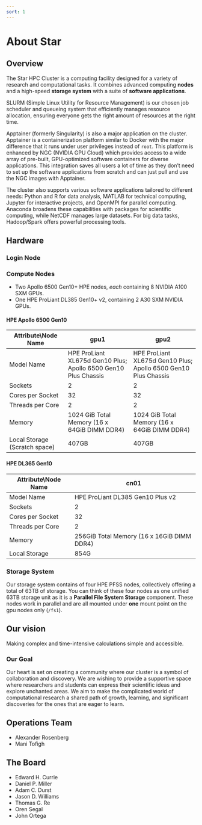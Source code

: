 ```yaml
---
sort: 1
---
```


# About Star

## Overview

The Star HPC Cluster is a computing facility designed for a variety of research and computational tasks. It combines advanced computing **nodes** and a high-speed **storage system** with a suite of **software applications**.

SLURM (Simple Linux Utility for Resource Management) is our chosen job scheduler and queueing system that efficiently manages resource allocation, ensuring everyone gets the right amount of resources at the right time. 

Apptainer (formerly Singularity) is also a major application on the cluster. Apptainer is a containerization platform similar to Docker with the major difference that it runs under user privileges instead of `root`. This platform is enhanced by NGC (NVIDIA GPU Cloud) which provides access to a wide array of pre-built, GPU-optimized software containers for diverse applications. This integration saves all users a lot of time as they don’t need to set up the software applications from scratch and can just pull and use the NGC images with Apptainer.

The cluster also supports various software applications tailored to different needs: Python and R for data analysis, MATLAB for technical computing, Jupyter for interactive projects, and OpenMPI for parallel computing. Anaconda broadens these capabilities with packages for scientific computing, while NetCDF manages large datasets. For big data tasks, Hadoop/Spark offers powerful processing tools.


## Hardware

### Login Node

### Compute Nodes

* Two Apollo 6500 Gen10+ HPE nodes, *each* containing 8 NVIDIA A100 SXM GPUs. 
* One HPE ProLiant DL385 Gen10+ v2, containing 2 A30 SXM NVIDIA GPUs.

#### HPE Apollo 6500 Gen10

| Attribute\Node Name          | gpu1                             | gpu2                             |
|------------------------|----------------------------------|----------------------------------|
| Model Name             | HPE ProLiant XL675d Gen10 Plus; Apollo 6500 Gen10 Plus Chassis | HPE ProLiant XL675d Gen10 Plus; Apollo 6500 Gen10 Plus Chassis |
| Sockets                | 2                                | 2                                |
| Cores per Socket       | 32                               | 32                               |
| Threads per Core       | 2                                | 2                                |
| Memory                 | 1024 GiB Total Memory (16 x 64GiB DIMM DDR4) | 1024 GiB Total Memory (16 x 64GiB DIMM DDR4) |
| Local Storage (Scratch space) | 407GB                       | 407GB                       |


#### HPE DL365 Gen10

| Attribute\Node Name              | cn01                                      |
|------------------------|-------------------------------------------|
| Model Name             | HPE ProLiant DL385 Gen10 Plus v2          |
| Sockets                | 2                                         |
| Cores per Socket       | 32                                        |
| Threads per Core       | 2                                         |
| Memory                 | 256GiB Total Memory (16 x 16GiB DIMM DDR4)|
| Local Storage          | 854G                                      |

### Storage System
Our storage system contains of four HPE PFSS nodes, collectively offering a total of 63TB of storage. You can think of these four nodes as one unified 63TB storage unit as it is a **Parallel File System Storage** component. These nodes work in parallel and are all mounted under **one** mount point on the gpu nodes only (`/fs1`).

## Our vision

Making complex and time-intensive calculations simple and accessible.

### Our Goal

Our heart is set on creating a community where our cluster is a symbol of collaboration and discovery. We are wishing to provide a supportive space where researchers and students can express their scientific ideas and explore unchanted areas. We aim to make the complicated world of computational research a shared path of growth, learning, and significant discoveries for the ones that are eager to learn.


## Operations Team

* Alexander Rosenberg
* Mani Tofigh


## The Board

* Edward H. Currie
* Daniel P. Miller
* Adam C. Durst
* Jason D. Williams
* Thomas G. Re
* Oren Segal
* John Ortega
